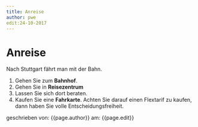 ```yaml
---
title: Anreise
author: pwe
edit:24-10-2017
--- 
```


# Anreise
Nach Stuttgart fährt man mit der Bahn.
1. Gehen Sie zum **Bahnhof**.
  1. Gehen Sie in **Reisezentrum**
  2. Lassen Sie sich dort beraten.
2. Kaufen Sie eine **Fahrkarte**. Achten Sie darauf einen Flextarif zu kaufen, dann haben Sie volle Entscheidungsfreiheit.

geschrieben von: {{page.author}}
am: {{page.edit}}


